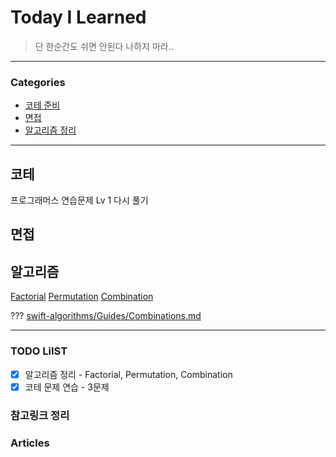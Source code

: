# Today I Learned
> 단 한순간도 쉬면 안된다 나하지 마라..

---

### Categories
- [코테 준비](#코테)
- [면접](#면접)
- [알고리즘 정리](#알고리즘)

---

## 코테
프로그래머스 연습문제 Lv 1 다시 풀기  


## 면접

## 알고리즘
[Factorial](https://keeplo.tistory.com/426)
[Permutation](https://keeplo.tistory.com/428)
[Combination](https://keeplo.tistory.com/429)

??? [swift-algorithms/Guides/Combinations.md](https://github.com/apple/swift-algorithms/blob/main/Guides/Combinations.md)

---

### TODO LiIST
- [x] 알고리즘 정리 - Factorial, Permutation, Combination
- [x] 코테 문제 연습 - 3문제

### 참고링크 정리

### Articles